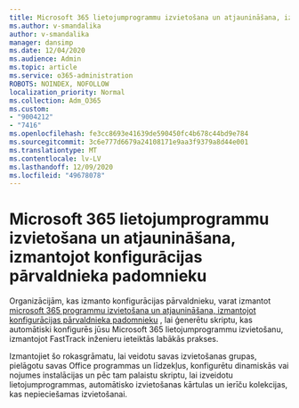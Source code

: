 ```yaml
---
title: Microsoft 365 lietojumprogrammu izvietošana un atjaunināšana, izmantojot konfigurācijas pārvaldnieka padomnieku
ms.author: v-smandalika
author: v-smandalika
manager: dansimp
ms.date: 12/04/2020
ms.audience: Admin
ms.topic: article
ms.service: o365-administration
ROBOTS: NOINDEX, NOFOLLOW
localization_priority: Normal
ms.collection: Adm_O365
ms.custom:
- "9004212"
- "7416"
ms.openlocfilehash: fe3cc8693e41639de590450fc4b678c44bd9e784
ms.sourcegitcommit: 3c6e777d6679a24108171e9aa3f9379a8d44e001
ms.translationtype: MT
ms.contentlocale: lv-LV
ms.lasthandoff: 12/09/2020
ms.locfileid: "49678078"
---
```

# <a name="deploy-and-update-microsoft-365-apps-with-configuration-manager-advisor"></a>Microsoft 365 lietojumprogrammu izvietošana un atjaunināšana, izmantojot konfigurācijas pārvaldnieka padomnieku

Organizācijām, kas izmanto konfigurācijas pārvaldnieku, varat izmantot [microsoft 365 programmu izvietošana un atjaunināšana, izmantojot konfigurācijas pārvaldnieka padomnieku](https://admin.microsoft.com/adminportal/home#/oppinstall) , lai ģenerētu skriptu, kas automātiski konfigurēs jūsu Microsoft 365 lietojumprogrammu izvietošanu, izmantojot FastTrack inženieru ieteiktās labākās prakses.

Izmantojiet šo rokasgrāmatu, lai veidotu savas izvietošanas grupas, pielāgotu savas Office programmas un līdzekļus, konfigurētu dinamiskās vai nojumes instalācijas un pēc tam palaistu skriptu, lai izveidotu lietojumprogrammas, automātisko izvietošanas kārtulas un ierīču kolekcijas, kas nepieciešamas izvietošanai.
